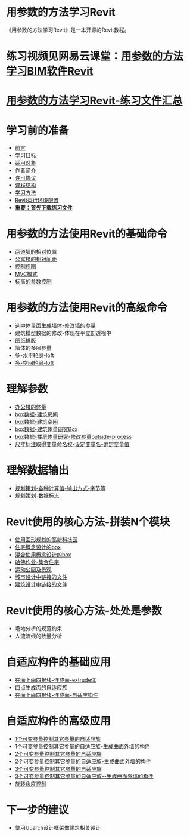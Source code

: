 # 用参数的方法学习Revit #

《用参数的方法学习Revit》是一本开源的Revit教程。

# 练习视频见网易云课堂：[用参数的方法学习BIM软件Revit](http://study.163.com/course/courseMain.htm?courseId=1443006) #

# [用参数的方法学习Revit-练习文件汇总](http://pan.baidu.com/s/1sksRZCp) #

# 学习前的准备 #
- [前言](/chapters/章1-学习前的准备/0-前言.md)
- [学习目标](/chapters/章1-学习前的准备/1.学习目标.md)
- [适用对象](/chapters/章1-学习前的准备/2-适用对象.md)
- [作者简介](/chapters/章1-学习前的准备/3-作者简介.md)
- [许可协议](/chapters/章1-学习前的准备/4-许可协议.md)
- [课程结构](/chapters/章1-学习前的准备/5-课程结构.md)
- [学习方法](/chapters/章1-学习前的准备/6-学习方法.md)
- [Revit运行环境配置](/chapters/章1-学习前的准备/7-Revit运行环境配置.md)
- **[重要：首先下载练习文件](/chapters/章1-学习前的准备/8.重要：首先下载练习文件.md)**

# 用参数的方法使用Revit的基础命令 #
- [两道墙的相对位置](/chapters/章2-用参数的方法使用Revit的基础命令/练习1-两道墙的相对位置.md)
- [公寓楼的相对间距](/chapters/章2-用参数的方法使用Revit的基础命令/练习2-公寓楼的相对间距.md)
- [控制视图](/chapters/章2-用参数的方法使用Revit的基础命令/练习3-控制视图.md)
- [MVC模式](/chapters/章2-用参数的方法使用Revit的基础命令/练习4-MVC模式.md)
- [标高的参数控制](/chapters/章2-用参数的方法使用Revit的基础命令/练习5-标高的参数控制.md)

# 用参数的方法使用Revit的高级命令 #
- [选中体量面生成墙体-修改墙的参量](/chapters/章2-用参数的方法使用Revit的基础命令/练习6-选中体量面生成墙体-修改墙的参量.md)
- 建筑模型数据的修改-体现在平立剖透视中
- 图纸排版
- 墙体的多层参量
- [多-水平轮廓-loft](/chapters/章8-自适应构件的基础应用/练习1-多-水平轮廓-loft.md)
- [多-空间轮廓-loft](/chapters/章8-自适应构件的基础应用/练习2-多-空间轮廓-loft.md)

# 理解参数 #
- [办公楼的体量](/chapters/章4-理解参数/练习1-办公楼的体量.md)
- [box数据-建筑房间](/chapters/章4-理解参数/练习2-box数据-建筑房间.md)
- [box数据-建筑空间](/chapters/章4-理解参数/练习3-box数据-建筑空间.md)
- [box数据-建筑体量研究Box](/chapters/章4-理解参数/练习4-box数据-模型块商铺.md)
- [box数据-楼房体量研究-修改参量outside-process](/chapters/章4-理解参数/练习5-box数据-楼房体量研究-修改参量.md)
- [尺寸标注取得变量命名权-设定变量名-确定变量值](/chapters/章4-理解参数/练习6-尺寸标注取得变量命名权-设定变量名-确定变量值.md)

# 理解数据输出 #
- [规划策划-各种计算值-输出方式-字节等](/chapters/章5-理解数据输出/练习1-规划策划-各种计算值-输出方式-字节等.md)
- [规划策划-数据标志](/chapters/章5-理解数据输出/练习2-规划策划-数据标志.md)

# Revit使用的核心方法-拼装N个模块 #
- [使用回形规划的高新科技园](/chapters/章6-Revit使用的核心方法-拼装N个模块/练习1-使用回形规划的高新科技园.md)
- [住宅概念设计的box](/chapters/章6-Revit使用的核心方法-拼装N个模块/练习2-住宅概念设计的box.md)
- [混合使用概念设计的box](/chapters/章6-Revit使用的核心方法-拼装N个模块/练习3-混合使用概念设计的box.md)
- [哈佛作业-集合住宅](/chapters/章6-Revit使用的核心方法-拼装N个模块/练习4-哈佛作业-集合住宅.md)
- [运动公园及景观](/chapters/章6-Revit使用的核心方法-拼装N个模块/练习5-运动公园及景观.md)
- [城市设计中链接的文件](/chapters/章6-Revit使用的核心方法-拼装N个模块/练习6-城市设计中链接的文件.md)
- [建筑设计中链接的文件](/chapters/章6-Revit使用的核心方法-拼装N个模块/练习7-建筑设计中链接的文件.md)

# Revit使用的核心方法-处处是参数 #
- 场地分析的规范约束
- 人流流线的数量分析

# 自适应构件的基础应用 #
- [在面上画四根线-连成面-extrude体](/chapters/章8-自适应构件的基础应用/练习3-在面上画四根线-连成面-extrude体.md)
- [四点生成面的自适应族](chapters/章8-自适应构件的基础应用/练习4-四点生成面的自适应族.md)
- [在面上画四根线-连成面-自适应构件](/chapters/章8-自适应构件的基础应用/练习5-在面上画四根线-连成面-自适应构件.md)

# 自适应构件的高级应用 #
- [1个可变参量控制其它参量的自适应族](/chapters/章9-自适应构件的高级应用/练习1-1个可变参量控制其它参量的自适应族.md)
- [1个可变参量控制其它参量的自适应族-生成曲面外墙的构件](/chapters/章9-自适应构件的高级应用/练习2-1个可变参量控制其它参量的自适应族-生成曲面外墙的构件.md)
- [2个可变参量控制其它参量的自适应族](/chapters/章9-自适应构件的高级应用/练习3-2个可变参量控制其它参量的自适应族.md)
- [2个可变参量控制其它参量的自适应族-生成曲面外墙的构件](/chapters/章9-自适应构件的高级应用/练习4-2个可变参量控制其它参量的自适应族-生成曲面外墙的构件.md)
- [3个可变参量控制其它参量的自适应族](/chapters/章9-自适应构件的高级应用/练习5-3个可变参量控制其它参量的自适应族.md)
- [3个可变参量控制其它参量的自适应族--生成曲面外墙的构件](/chapters/章9-自适应构件的高级应用/练习6-3个可变参量控制其它参量的自适应族--生成曲面外墙的构件.md)
- [旋转角度控制](/chapters/章9-自适应构件的高级应用/练习7-旋转角度控制.md)

# 下一步的建议 #
- 使用Uuarch设计框架做建筑相关设计




